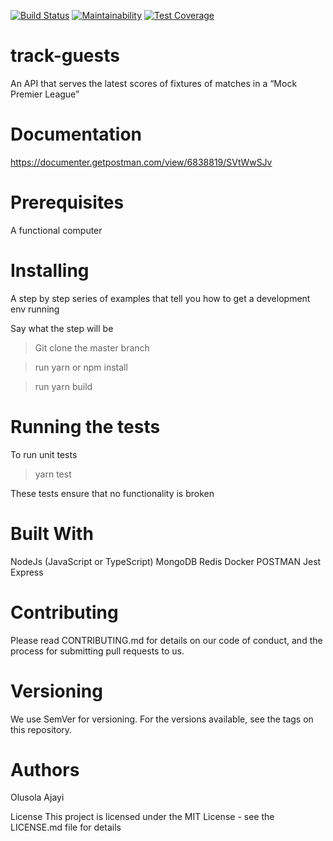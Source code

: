 [![Build Status](https://travis-ci.org/ebzeal/mock-PL.svg?branch=master)](https://travis-ci.org/ebzeal/mock-PL)
[![Maintainability](https://api.codeclimate.com/v1/badges/c956f510904737108f4d/maintainability)](https://codeclimate.com/github/ebzeal/mock-PL/maintainability)
[![Test Coverage](https://api.codeclimate.com/v1/badges/c956f510904737108f4d/test_coverage)](https://codeclimate.com/github/ebzeal/mock-PL/test_coverage)

# track-guests

An API that serves the latest scores of fixtures of matches in a “Mock Premier League”

# Documentation

https://documenter.getpostman.com/view/6838819/SVtWwSJv

# Prerequisites

A functional computer

# Installing

A step by step series of examples that tell you how to get a development env running

Say what the step will be

> Git clone the master branch

> run yarn or npm install

> run yarn build

# Running the tests

To run unit tests

> yarn test

These tests ensure that no functionality is broken

# Built With

NodeJs (JavaScript or TypeScript)
MongoDB
Redis
Docker
POSTMAN
Jest
Express

# Contributing

Please read CONTRIBUTING.md for details on our code of conduct, and the process for submitting pull requests to us.

# Versioning

We use SemVer for versioning. For the versions available, see the tags on this repository.

# Authors

Olusola Ajayi

License
This project is licensed under the MIT License - see the LICENSE.md file for details
